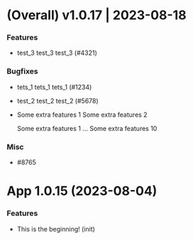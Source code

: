 (Оverall) v1.0.17 | 2023-08-18
==============================

### Features

- test_3 test_3 test_3 (#4321)

### Bugfixes

- tets_1 tets_1 tets_1 (#1234)
- test_2 test_2 test_2 (#5678)
- Some extra features 1
  Some extra features 2

  Some extra features 1
  ...
  Some extra features 10

### Misc

- #8765


# App 1.0.15 (2023-08-04)

### Features

- This is the beginning! (init)
